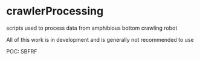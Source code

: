 # crawlerProcessing
scripts used to process data from amphibious bottom  crawling robot

All of this work is in development and is generally not recommended to use

POC: SBFRF
